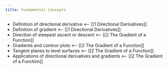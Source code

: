 ```yaml
---
title: Fundamental Concepts
---
```


- Definition of directional derivative <-- [[1 Directional Derivatives]]
- Definition of gradient <-- [[1 Directional Derivatives]]
- Direction of steepest ascent or descent <-- [[2 The Gradient of a Function]]
- Gradients and contour plots <-- [[2 The Gradient of a Function]]
- Tangent planes to level surfaces <-- [[2 The Gradient of a Function]]
- Applications of directional derivatives and gradients <-- [[2 The Gradient of a Function]]
